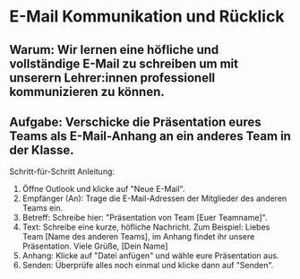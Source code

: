 # E-Mail Kommunikation und Rücklick

## Warum: Wir lernen eine höfliche und vollständige E-Mail zu schreiben um mit unserern Lehrer:innen professionell kommunizieren zu können.

## Aufgabe: Verschicke die Präsentation eures Teams als E-Mail-Anhang an ein anderes Team in der Klasse. 

Schritt-für-Schritt Anleitung:
1. Öffne Outlook und klicke auf "Neue E-Mail".
2. Empfänger (An): Trage die E-Mail-Adressen der Mitglieder des anderen Teams ein.
3. Betreff: Schreibe hier: "Präsentation von Team [Euer Teamname]".
4. Text: Schreibe eine kurze, höfliche Nachricht. Zum Beispiel:
Liebes Team [Name des anderen Teams],
im Anhang findet ihr unsere Präsentation.
Viele Grüße,
[Dein Name]
5. Anhang: Klicke auf "Datei anfügen" und wähle eure Präsentation aus.
6. Senden: Überprüfe alles noch einmal und klicke dann auf "Senden".
